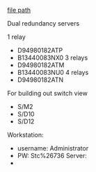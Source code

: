 
[file path](<file:///C:\Users\jnetherton\G&W Electric Co\US-PowerGridAutomation - Documents\_Lazer\Camp Carroll - 108664 - 106176>)

Dual redundancy servers

1 relay
- D94980182ATP
- B13440083NX0
3 relays
- D94980182ATM
- B13440083NU0
4 relays
- D94980182ATN


For building out switch view
- S/M2
- S/D10
- S/D12

Workstation:
- username: Administrator
- PW: Stc%26736
Server:
- 